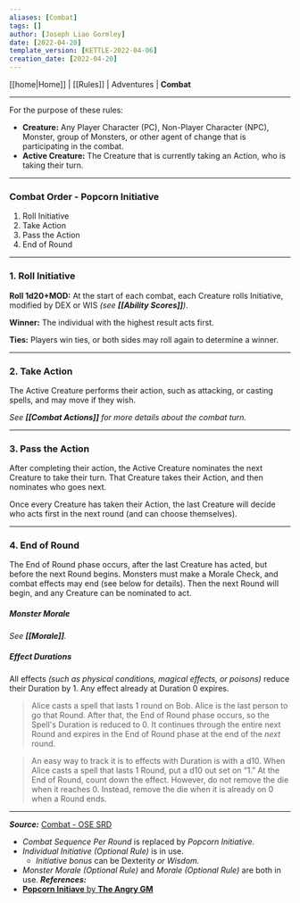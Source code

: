 ```yaml
---
aliases: [Combat]
tags: []
author: [Joseph Liao Gormley]
date: [2022-04-20]
template_version: [KETTLE-2022-04-06]
creation_date: [2022-04-20]
---
```

[[home|Home]] | [[Rules]] | Adventures | **Combat**
___
For the purpose of these rules:
- **Creature:** Any Player Character (PC), Non-Player Character (NPC), Monster, group of Monsters, or other agent of change that is participating in the combat.
- **Active Creature:** The Creature that is currently taking an Action, who is taking their turn.

___
### **Combat Order - Popcorn Initiative**
1. Roll Initiative
2. Take Action
3. Pass the Action
4. End of Round

___
### 1. Roll Initiative
**Roll 1d20+MOD:** At the start of each combat, each Creature rolls Initiative, modified by DEX or WIS *(see **[[Ability Scores]]**)*. <!--The referee may determine an initiative modifier for Monsters that are very fast or slow, instead of applying a DEX modifier.-->

**Winner:** The individual with the highest result acts first.

**Ties:** Players win ties, or both sides may roll again to determine a winner.

___
### 2. Take Action
The Active Creature performs their action, such as attacking, or casting spells, and may move if they wish.

*See **[[Combat Actions]]** for more details about the combat turn.*

___
### 3. Pass the Action
After completing their action, the Active Creature nominates the next Creature to take their turn. That Creature takes their Action, and then nominates who goes next.

Once every Creature has taken their Action, the last Creature will decide who acts first in the next round (and can choose themselves).

___
### 4. End of Round
The End of Round phase occurs, after the last Creature has acted, but before the next Round begins. Monsters must make a Morale Check, and combat effects may end (see below for details). Then the next Round will begin, and any Creature can be nominated to act.

##### Monster Morale
*See **[[Morale]]**.*

##### Effect Durations
All effects *(such as physical conditions, magical effects, or poisons)* reduce their Duration by 1. Any effect already at Duration 0 expires.

> Alice casts a spell that lasts 1 round on Bob. Alice is the last person to go that Round. After that, the End of Round phase occurs, so the Spell's Duration is reduced to 0. It continues through the entire next Round and expires in the End of Round phase at the end of the *next* round.

> An easy way to track it is to effects with Duration is with a d10. When Alice casts a spell that lasts 1 Round, put a d10 out set on “1.” At the End of Round, count down the effect. However, do not remove the die when it reaches 0. Instead, remove the die when it is already on 0 when a Round ends.

___
***Source:*** [Combat - OSE SRD](https://oldschoolessentials.necroticgnome.com/srd/index.php/Combat)
- *Combat Sequence Per Round* is replaced by *Popcorn Initiative.*
- *Individual Initiative (Optional Rule)* is in use.
	- *Initiative bonus* can be Dexterity *or Wisdom.*
- *Monster Morale (Optional Rule)* and *Morale (Optional Rule)* are both in use.
***References:***
- [**Popcorn Initiave** by **The Angry GM**](https://theangrygm.com/popcorn-initiative-a-great-way-to-adjust-dd-and-pathfinder-initiative-with-a-stupid-name/)
<!-- Sources, read more, links, etc. -->
<!-- *Source: Entry by [[Mike Maxin]].* -->
<!-- Leave an empty line at the end, otherwise Exporter complains. -->
